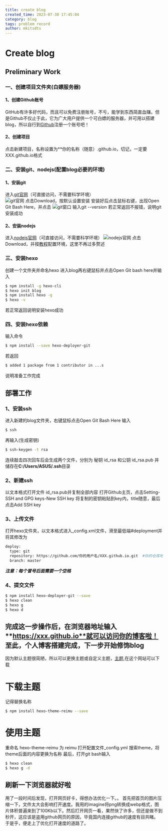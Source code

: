 ```yaml
---
title: create blog
created_time: 2023-07-30 17:45:04
category: blog
tags: problem record
author: mkitsdts
---
```


# Create blog

## Preliminary Work  

### 一、创建项目文件夹(白嫖服务器)
#### 1、创建Github账号  
GitHub有许多好代码，而且可以免费注册账号，不亏，能学到东西简直血赚。但是Github不仅止于此，它为广大用户提供一个可白嫖的服务器，并可用以搭建blog，所以自行到[Github](https://github.com)注册一个账号吧！
#### 2、创建项目
点击新建项目，名称设置为**你的名称（随意）.github.io，切记，一定要XXX.github.io格式
### 二、安装git、nodejs(配置blog必要的环境)  
#### 1、安装git
进入[git官网](https://git-scm.com)（可直接访问，不需要科学环境）  
![git官网](git官网.png)
点击Download，按默认设置安装
安装好后点击鼠标右键，出现Open Git Bash Here，并点击
![git窗口](git窗口.png)
输入git --version
若正常返回不报错，说明git安装成功
#### 2、安装nodejs
进入[nodejs官网](https://nodejs.org/en/download)（可直接访问，不需要科学环境）
![nodejs官网](nodejs官网.png)
点击Download，并按[教程](https://zhuanlan.zhihu.com/p/442215189)配置环境，这里不再过多赘述  
### 三、安装hexo
创建一个文件夹并命名hexo
进入blog再右键鼠标并点击Open Git bash here并输入
``` bash
$ npm install -g hexo-cli
$ hexo init blog
$ npm install hexo -g
$ hexo -v
```
若正常返回说明安装hexo成功
### 四、安装hexo依赖
输入命令
```bash
$ npm install --save hexo-deployer-git
```
若返回
``` bash
$ added 1 package from 1 contributor in ...s
```
说明准备工作完成
## 部署工作
### 1、安装ssh
进入新建的blog文件夹，右键鼠标点击Open Git Bash Here
输入
``` bash
$ ssh
``` 
再输入(生成密钥)
``` bash
$ ssh-keygen -t rsa
```
连续敲击四次回车后会生成两个文件，分别为
秘钥 id_rsa 和公钥 id_rsa.pub
并储存在**C:/Users/ASUS/.ssh**目录
### 2、新建ssh
以文本格式打开文件 id_rsa.pub并复制全部内容
打开Github主页，点击Setting-SSH and GPG keys-New SSH key
将复制的密钥粘贴到key内，title随意，最后点击Add SSH key
### 3、上传文件
打开hexo文件夹，以文本格式进入_config.xml文件，滑至最低端#deployment并将其修改为
`````` bash
deploy:
  type: git
  repository: https://github.com/你的用户名/XXX.github.io.git  #你的仓库地址
  branch: master
``````
***注意：每个冒号后面需要一个空格***
### 4、提交文件
``` bash
$ npm install hexo-deployer-git --save
$ hexo clean
$ hexo g  
$ hexo d
```
完成这一步操作后，在浏览器地址输入**https://xxx.github.io**就可以访问你的博客啦！
至此，个人博客搭建完成，下一步开始修饰blog
---
因为默认主题很简陋，所以可以更换主题或自定义主题，[主题](https://hexo.io/themes/index.html),在这个网站可以下载
# 下载主题
记得替换名称
``` bash
$ npm install hexo-theme-reimu --save
```
# 使用主题
重命名 hexo-theme-reimu 为 reimu
打开配置文件_config.yml
搜索theme，将theme后面的内容更换为名称
最后，打开git bash输入
``` bash
$ hexo clean
$ hexo g -d
```
刷新一下浏览器就好啦
---
用了一段时间后发现，打开网页好卡，得想办法优化一下。。
首先把首页的图片压缩一下，文件太大会影响打开速度。我用的imagine将png转换成webp格式，图片体积普遍来到了100Kb以下。然后打开网页一看，果然快了许多，但还是做不到秒开，这应该是盗用github网页的原因，毕竟国内连接github的速度有目共睹。
于是乎，便走上了优化打开速度的道路了。
